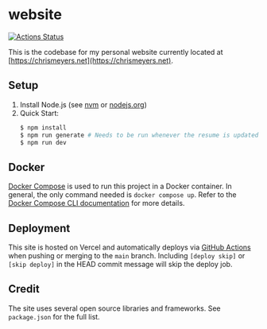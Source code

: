 # website

[![Actions Status](https://github.com/chrismeyers/website/actions/workflows/website.yml/badge.svg)](https://github.com/chrismeyers/website/actions/workflows/website.yml)

This is the codebase for my personal website currently located at [https://chrismeyers.net](https://chrismeyers.net).

## Setup

1. Install Node.js (see [nvm](https://github.com/nvm-sh/nvm) or [nodejs.org](https://nodejs.org/en/download))
1. Quick Start:
    ```sh
    $ npm install
    $ npm run generate # Needs to be run whenever the resume is updated
    $ npm run dev
    ```

## Docker

[Docker Compose](https://docs.docker.com/compose/) is used to run this project in a Docker container.
In general, the only command needed is `docker compose up`.
Refer to the [Docker Compose CLI documentation](https://docs.docker.com/compose/reference/) for more details.

## Deployment

This site is hosted on Vercel and automatically deploys via [GitHub Actions](https://vercel.com/guides/how-can-i-use-github-actions-with-vercel) when pushing or merging to the `main` branch.
Including `[deploy skip]` or `[skip deploy]` in the HEAD commit message will skip the deploy job.

## Credit

The site uses several open source libraries and frameworks. See `package.json` for the full list.

